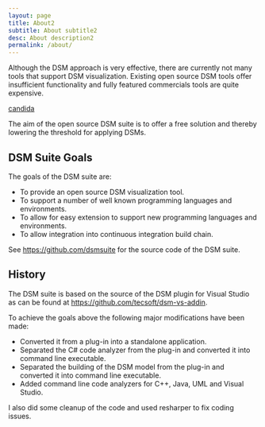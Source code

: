 ```yaml
---
layout: page
title: About2
subtitle: About subtitle2
desc: About description2
permalink: /about/
---
```


Although the DSM approach is very effective, there are currently not many tools that support DSM visualization.
Existing open source DSM tools offer insufficient functionality and fully featured commercials tools are quite expensive. 

[candida](http://murmure.org/.html)

The aim of the open source DSM suite is to offer a free solution and thereby lowering the threshold for applying DSMs. 

## DSM Suite Goals

The goals of the DSM suite are:
* To provide an open source DSM visualization tool.
* To support a number of well known programming languages and environments.
* To allow for easy extension to support new programming languages and environments.
* To allow integration into continuous integration build chain.

See https://github.com/dsmsuite for the source code of the DSM suite.

## History

The DSM suite is based on the source of the DSM plugin for Visual Studio as can be 
found at https://github.com/tecsoft/dsm-vs-addin.

To achieve the goals above the following major modifications have been made:
* Converted it from a plug-in into a standalone application.
* Separated the C# code analyzer from the plug-in and converted it into command line executable.
* Separated the building of the DSM model from the plug-in and converted it into command line executable.
* Added command line code analyzers for C++, Java, UML and Visual Studio.

I also did some cleanup of the code and used resharper to fix coding issues. 

